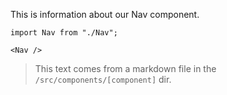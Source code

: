 This is information about our Nav component.

```
import Nav from "./Nav";

<Nav />
```

> This text comes from a markdown file in the `/src/components/[component]` dir.
